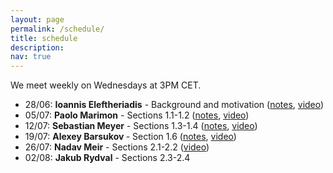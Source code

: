 ```yaml
---
layout: page
permalink: /schedule/
title: schedule
description: 
nav: true
---
```

We meet weekly on Wednesdays at 3PM CET. 

<ul>
  <li>28/06: <b>Ioannis Eleftheriadis</b> - Background and motivation (<a href="https://cspreadingroup.github.io/_pages/1.pdf" target="_blank">notes</a>, <a href="https://www.youtube.com/watch?v=peL_ljZ_JN4">video</a>)</li>
  <li>05/07: <b>Paolo Marimon</b> - Sections 1.1-1.2 (<a href="https://cspreadingroup.github.io/_pages/2.pdf" target="_blank">notes</a>, <a href="https://www.youtube.com/watch?v=5_4BGovYWfc">video</a>)</li>
  <li>12/07: <b> Sebastian  Meyer</b> - Sections 1.3-1.4 (<a href="https://cspreadingroup.github.io/_pages/3.pdf" target="_blank">notes</a>, <a href="https://youtu.be/7ykvH7vGJ9w">video</a>)</li>
  <li>19/07: <b>Alexey Barsukov </b> - Section 1.6 (<a href="https://cspreadingroup.github.io/_pages/4.pdf" target="_blank">notes</a>, <a href="https://www.youtube.com/watch?v=HWaLlNMz7Do">video</a>)</li>
  <li>26/07: <b>Nadav Meir</b> - Sections 2.1-2.2 (<a href="https://www.youtube.com/watch?v=0U6wy1blmfo">video</a>) </li>
  <li>02/08: <b>Jakub Rydval</b> - Sections 2.3-2.4 </li>
</ul>
  
